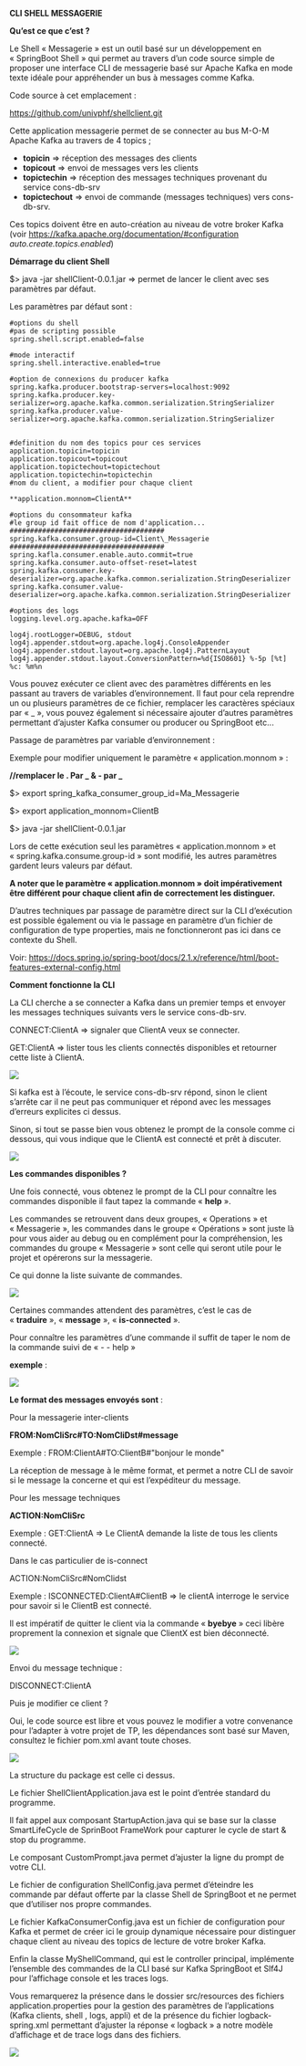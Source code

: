 ﻿
**CLI SHELL MESSAGERIE**


**Qu’est ce que c’est ?**

Le Shell « Messagerie » est un outil basé sur un développement en « SpringBoot Shell » qui permet au travers d’un code source simple de proposer une interface CLI de messagerie basé sur Apache Kafka en mode texte idéale pour appréhender un bus à messages comme Kafka.

Code source à cet emplacement :

<https://github.com/univphf/shellclient.git>

Cette application messagerie permet de se connecter au bus M-O-M Apache Kafka au travers de 4 topics ;

- **topicin** => réception des messages des clients
- **topicout** => envoi de messages vers les clients
- **topictechin** => réception des messages techniques provenant du service cons-db-srv
- **topictechout** => envoi de commande (messages techniques) vers cons-db-srv.

Ces topics doivent être en auto-création au niveau de votre broker Kafka (voir <https://kafka.apache.org/documentation/#configuration> *auto.create.topics.enabled*)

**Démarrage du client Shell**

$> java -jar shellClient-0.0.1.jar => permet de lancer le client avec ses paramètres par défaut.

Les paramètres par défaut sont :

```
#options du shell
#pas de scripting possible
spring.shell.script.enabled=false

#mode interactif
spring.shell.interactive.enabled=true

#option de connexions du producer kafka
spring.kafka.producer.bootstrap-servers=localhost:9092
spring.kafka.producer.key-serializer=org.apache.kafka.common.serialization.StringSerializer
spring.kafka.producer.value-serializer=org.apache.kafka.common.serialization.StringSerializer


#definition du nom des topics pour ces services
application.topicin=topicin
application.topicout=topicout
application.topictechout=topictechout
application.topictechin=topictechin
#nom du client, a modifier pour chaque client

**application.monnom=ClientA**

#options du consommateur kafka
#le group id fait office de nom d'application...
######################################
spring.kafka.consumer.group-id=Client\_Messagerie
######################################
spring.kafla.consumer.enable.auto.commit=true
spring.kafka.consumer.auto-offset-reset=latest
spring.kafka.consumer.key-deserializer=org.apache.kafka.common.serialization.StringDeserializer
spring.kafka.consumer.value-deserializer=org.apache.kafka.common.serialization.StringDeserializer

#options des logs
logging.level.org.apache.kafka=OFF

log4j.rootLogger=DEBUG, stdout
log4j.appender.stdout=org.apache.log4j.ConsoleAppender
log4j.appender.stdout.layout=org.apache.log4j.PatternLayout
log4j.appender.stdout.layout.ConversionPattern=%d{ISO8601} %-5p [%t] %c: %m%n
```

Vous pouvez exécuter ce client avec des paramètres différents en les passant au travers de variables d’environnement. Il faut pour cela reprendre un ou plusieurs paramètres de ce fichier, remplacer les caractères spéciaux par « \_ », vous pouvez également si nécessaire ajouter d’autres paramètres permettant d’ajuster Kafka consumer ou producer ou SpringBoot etc...

Passage de paramètres par variable d’environnement :

Exemple pour modifier uniquement le paramètre « application.monnom »  :

**//remplacer le . Par \_ & - par \_**

$> export spring\_kafka\_consumer\_group\_id=Ma\_Messagerie

$> export application\_monnom=ClientB

$> java -jar shellClient-0.0.1.jar

Lors de cette exécution seul les paramètres « application.monnom » et « spring.kafka.consume.group-id » sont modifié, les autres paramètres gardent leurs valeurs par défaut.

**A noter que le paramètre « application.monnom » doit impérativement être différent pour chaque client afin de correctement les distinguer.**

D’autres techniques par passage de paramètre direct sur la CLI d’exécution est possible également ou via le passage en paramètre d’un fichier de configuration de type properties, mais ne fonctionneront pas ici dans ce contexte du Shell.

Voir: <https://docs.spring.io/spring-boot/docs/2.1.x/reference/html/boot-features-external-config.html>

**Comment fonctionne la CLI**

La CLI cherche a se connecter a Kafka dans un premier temps et envoyer les messages techniques suivants vers le service cons-db-srv.

CONNECT:ClientA  => signaler que ClientA veux se connecter.

GET:ClientA  => lister tous les clients connectés disponibles et retourner cette liste à ClientA.

![](img_doc/b896b996-6081-4197-a6f7-fb687787c48b.001.png)

Si kafka est à l’écoute, le service cons-db-srv répond, sinon le client s’arrête car il ne peut pas communiquer et répond avec les messages d’erreurs explicites ci dessus.

Sinon, si tout se passe bien vous obtenez le prompt de la console comme ci dessous, qui vous indique que le ClientA est connecté et prêt à discuter.

![](img_doc/b896b996-6081-4197-a6f7-fb687787c48b.002.png)

**Les commandes disponibles ?**

Une fois connecté, vous obtenez le prompt de la CLI pour connaître les commandes disponible il faut tapez la commande « **help** ».

Les commandes se retrouvent dans deux groupes, « Operations » et « Messagerie », les commandes dans le groupe « Opérations » sont juste là pour vous aider au debug ou en complément pour la compréhension, les commandes du groupe « Messagerie » sont celle qui seront utile pour le projet et opérerons sur la messagerie.

Ce qui donne la liste suivante de commandes.

![](img_doc/b896b996-6081-4197-a6f7-fb687787c48b.003.png)

Certaines commandes attendent des paramètres, c’est le cas de « **traduire** », « **message** », « **is-connected** ».

Pour connaître les paramètres d’une commande il suffit de taper le nom de la commande suivi de « - - help »

**exemple** :

![](img_doc/b896b996-6081-4197-a6f7-fb687787c48b.004.png)

**Le format des messages envoyés sont** :

Pour la messagerie inter-clients

**FROM:NomCliSrc#TO:NomCliDst#message**

Exemple : FROM:ClientA#TO:ClientB#"bonjour le monde"

La réception de message à le même format, et permet a notre CLI de savoir si le message la concerne et qui est l’expéditeur du message.

Pour les message techniques

**ACTION:NomCliSrc**

Exemple : GET:ClientA  => Le ClientA demande la liste de tous les clients connecté.

Dans le cas particulier de is-connect

ACTION:NomCliSrc#NomClidst

Exemple : ISCONNECTED:ClientA#ClientB => le clientA interroge le service pour savoir si le ClientB est connecté.

Il est impératif de quitter le client via la commande « **byebye** » ceci libère proprement la connexion et signale que ClientX est bien déconnecté.

![](img_doc/b896b996-6081-4197-a6f7-fb687787c48b.005.png)

Envoi du message technique :

DISCONNECT:ClientA


Puis je modifier ce client ?

Oui, le code source est libre et vous pouvez le modifier a votre convenance pour l’adapter à votre projet de TP, les dépendances sont basé sur Maven, consultez le fichier pom.xml avant toute choses.

![](img_doc/b896b996-6081-4197-a6f7-fb687787c48b.006.png)

La structure du package est celle ci dessus.

Le fichier ShellClientApplication.java est le point d’entrée standard du programme.

Il fait appel aux composant StartupAction.java qui se base sur la classe SmartLifeCycle de SprinBoot FrameWork pour capturer le cycle de start & stop du programme.

Le composant CustomPrompt.java permet d’ajuster la ligne du prompt de votre CLI.

Le fichier de configuration ShellConfig.java permet d’éteindre les commande par défaut offerte par la classe Shell de SpringBoot et ne permet que d’utiliser nos propre commandes.

Le fichier KafkaConsumerConfig.java est un fichier de configuration pour Kafka et permet de créer ici le grouip dynamique nécessaire pour distinguer chaque client au niveau des topics de lecture de votre broker Kafka.

Enfin la classe MyShellCommand, qui est le controller principal, implémente l’ensemble des commandes de la CLI basé sur Kafka SpringBoot et Slf4J pour l’affichage console et les traces logs.

Vous remarquerez la présence dans le dossier src/resources des fichiers application.properties pour la gestion des paramètres de l’applications (Kafka clients, shell , logs, appli) et de la présence du fichier logback-spring.xml permettant d’ajuster la réponse « logback » a notre modèle d’affichage et de trace logs dans des fichiers.

![](img_doc/b896b996-6081-4197-a6f7-fb687787c48b.007.png)
